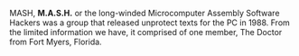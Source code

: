 MASH, **M.A.S.H.** or the long-winded Microcomputer Assembly Software Hackers was a group that released unprotect texts for the PC in 1988. From the limited information we have, it comprised of one member, The Doctor from Fort Myers, Florida.